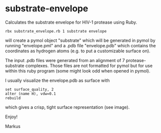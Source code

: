 # substrate-envelope
Calculates the substrate envelope for HIV-1 protease using Ruby.

    rbx substrate_envelope.rb 1 substrate envelope

will create a pymol object "substrate" which will be generated in pymol by running "envelope.pml" and a .pdb file "envelope.pdb"
which contains the coordinates as hydrogen atoms (e.g. to put a customizable surface on).

The input .pdb files were generated from an alignment of 7 protease-substrate complexes. Those files are not formatted for pymol
but for use within this ruby program (some might look odd when opened in pymol).

I usually visualize the envelope.pdb as surface with

    set surface_quality, 2
    alter (name H), vdw=0.1
    rebuild

which gives a crisp, tight surface representation (see image).

Enjoy!

Markus
